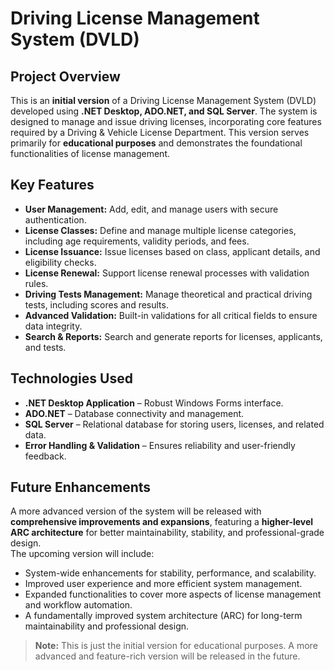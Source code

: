 # Driving License Management System (DVLD)

## Project Overview
This is an **initial version** of a Driving License Management System (DVLD) developed using **.NET Desktop, ADO.NET, and SQL Server**. The system is designed to manage and issue driving licenses, incorporating core features required by a Driving & Vehicle License Department. This version serves primarily for **educational purposes** and demonstrates the foundational functionalities of license management.

## Key Features
- **User Management:** Add, edit, and manage users with secure authentication.
- **License Classes:** Define and manage multiple license categories, including age requirements, validity periods, and fees.
- **License Issuance:** Issue licenses based on class, applicant details, and eligibility checks.
- **License Renewal:** Support license renewal processes with validation rules.
- **Driving Tests Management:** Manage theoretical and practical driving tests, including scores and results.
- **Advanced Validation:** Built-in validations for all critical fields to ensure data integrity.
- **Search & Reports:** Search and generate reports for licenses, applicants, and tests.

## Technologies Used
- **.NET Desktop Application** – Robust Windows Forms interface.
- **ADO.NET** – Database connectivity and management.
- **SQL Server** – Relational database for storing users, licenses, and related data.
- **Error Handling & Validation** – Ensures reliability and user-friendly feedback.

## Future Enhancements
A more advanced version of the system will be released with **comprehensive improvements and expansions**, featuring a **higher-level ARC architecture** for better maintainability, stability, and professional-grade design.  
The upcoming version will include:
- System-wide enhancements for stability, performance, and scalability.
- Improved user experience and more efficient system management.
- Expanded functionalities to cover more aspects of license management and workflow automation.
- A fundamentally improved system architecture (ARC) for long-term maintainability and professional design.

> **Note:** This is just the initial version for educational purposes. A more advanced and feature-rich version will be released in the future.
